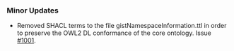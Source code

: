 ### Minor Updates

- Removed SHACL terms to the file gistNamespaceInformation.ttl in order to preserve the OWL2 DL conformance of the core ontology. Issue [#1001](https://github.com/semanticarts/gist/issues/1001).
